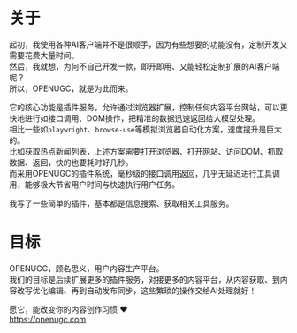# 关于
起初，我使用各种AI客户端并不是很顺手，因为有些想要的功能没有，定制开发又需要花费大量时间。    
然后，我就想，为何不自己开发一款，即开即用、又能轻松定制扩展的AI客户端呢？    
所以，OPENUGC，就是为此而来。    

它的核心功能是插件服务，允许通过浏览器扩展，控制任何内容平台网站，可以更快地进行如接口调用、DOM操作，把精准的数据迅速返回给大模型处理。    
相比一些如`playwright`、`browse-use`等模拟浏览器自动化方案，速度提升是巨大的。    
比如获取热点新闻列表，上述方案需要打开浏览器、打开网站、访问DOM、抓取数据、返回，快的也要耗时好几秒。    
而采用OPENUGC的插件系统，毫秒级的接口调用返回，几乎无延迟进行工具调用，能够极大节省用户时间与快速执行用户任务。    

我写了一些简单的插件，基本都是信息搜索、获取相关工具服务。    

# 目标
OPENUGC，顾名思义，用户内容生产平台。    
我们的目标是后续扩展更多的插件服务，对接更多的内容平台，从内容获取、到内容改写优化编辑、再到自动发布同步，这些繁琐的操作交给AI处理就好！    

愿它，能改变你的内容创作习惯 ♥    
https://openugc.com

